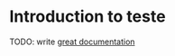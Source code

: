 # Introduction to teste

TODO: write [great documentation](http://jacobian.org/writing/what-to-write/)
